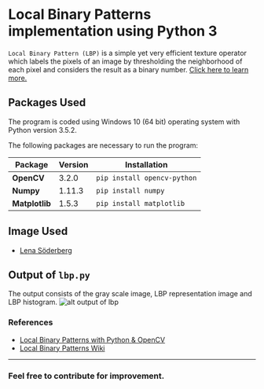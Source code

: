 # Local Binary Patterns implementation using Python 3

`Local Binary Pattern (LBP)` is a simple yet very efficient texture operator which labels the pixels of an image by thresholding the neighborhood of each pixel and considers the result as a binary number. 
[Click here to learn more.](http://www.scholarpedia.org/article/Local_Binary_Patterns "Local Binary Pattern (LBP)")

## Packages Used
The program is coded using Windows 10 (64 bit) operating system with Python version 3.5.2.

The following packages are necessary to run the program:

Package | Version | Installation
--- | --- | ---
**OpenCV** | 3.2.0 | `pip install opencv-python`
**Numpy** | 1.11.3 | `pip install numpy`
**Matplotlib** | 1.5.3 | `pip install matplotlib`

## Image Used
* [Lena Söderberg](https://raw.githubusercontent.com/arsho/local_binary_patterns/master/lenna.jpg "Lena Söderberg")

## Output of `lbp.py`
The output consists of the gray scale image, LBP representation image and LBP histogram.
![alt output of lbp](https://raw.githubusercontent.com/arsho/local_binary_patterns/master/screenshot/lbp_output.png)

### References
* [Local Binary Patterns with Python & OpenCV](http://www.pyimagesearch.com/2015/12/07/local-binary-patterns-with-python-opencv/ "Local Binary Patterns with Python & OpenCV")
* [Local Binary Patterns Wiki](https://en.wikipedia.org/wiki/Local_binary_patterns "Local Binary Patterns Wiki")

***

### Feel free to contribute for improvement.